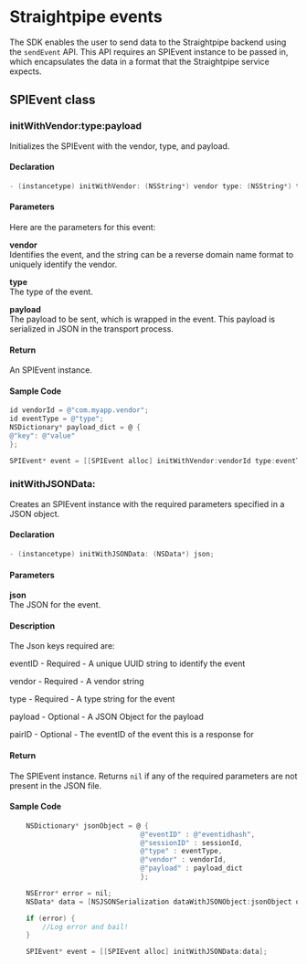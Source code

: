 # Straightpipe events

The SDK enables the user to send data to the Straightpipe backend using the `sendEvent` API. This API  requires an SPIEvent instance to be passed in, which encapsulates the data in a format that the Straightpipe service expects.

## SPIEvent class

### initWithVendor:type:payload

Initializes the SPIEvent with the vendor, type, and payload.

#### Declaration

```objectivec
- (instancetype) initWithVendor: (NSString*) vendor type: (NSString*) type payload: (NSDictionary*) payload;
```

#### Parameters

Here are the parameters for this event:

**vendor**  
Identifies the event, and the string can be a reverse domain name format to uniquely identify the vendor.

**type**  
The type of the event.

**payload**  
The payload to be sent, which is wrapped in the event. This payload is serialized in JSON in the transport process.

#### Return

An SPIEvent instance.

#### Sample Code

```objectivec
id vendorId = @"com.myapp.vendor";
id eventType = @"type";
NSDictionary* payload_dict = @ {
@"key": @"value"
};

SPIEvent* event = [[SPIEvent alloc] initWithVendor:vendorId type:eventType payload:payload_dict];
```

### initWithJSONData:

Creates an SPIEvent instance with the required parameters specified in a JSON object.

#### Declaration

```objectivec
- (instancetype) initWithJSONData: (NSData*) json;
```

#### Parameters

**json**  
The JSON for the event.

#### Description 

The Json keys required are:

 eventID - Required - A unique UUID string to identify the event

 vendor - Required - A vendor string

 type - Required - A type string for the event

 payload - Optional - A JSON Object for the payload

 pairID - Optional - The eventID of the event this is a response for

#### Return

The SPIEvent instance. Returns `nil` if any of the required parameters are not present in the JSON file.

#### Sample Code

```objectivec
    NSDictionary* jsonObject = @ {
                                @"eventID" : @"eventidhash",
                                @"sessionID" : sessionId,
                                @"type" : eventType,
                                @"vendor" : vendorId,
                                @"payload" : payload_dict
                                };

    NSError* error = nil;
    NSData* data = [NSJSONSerialization dataWithJSONObject:jsonObject options:0 error:&error];

    if (error) {
        //Log error and bail!
    }

    SPIEvent* event = [[SPIEvent alloc] initWithJSONData:data];
```

#### 

